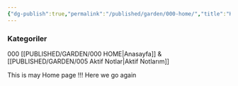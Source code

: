 ```yaml
---
{"dg-publish":true,"permalink":"/published/garden/000-home/","title":"Home","tags":["digital-garden","gardenEntry"],"created":"2025-03-10T16:09:07.768+03:00","updated":"2025-03-10T18:28:40.004+03:00"}
---
```



### Kategoriler

000 [[PUBLISHED/GARDEN/000 HOME\|Anasayfa]] & [[PUBLISHED/GARDEN/005 Aktif Notlar\|Aktif Notlarım]]
 
 This is may Home page !!! 
 Here we go again
